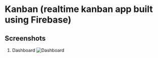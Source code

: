 # Kanban (realtime kanban app built using Firebase)

## Screenshots
1. Dashboard
![Dashboard](https://i.ibb.co/DYDX9BJ/Screen-Shot-2020-11-11-at-12-50-04.png)
